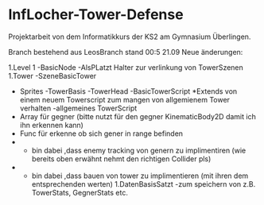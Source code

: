 # InfLocher-Tower-Defense

Projektarbeit von dem Informatikkurs der KS2 am Gymnasium Überlingen.

Branch bestehend aus LeosBranch stand 00:5 21.09
Neue änderungen:

1.Level 1
  -BasicNode
   -AlsPLatzt Halter zur verlinkung von TowerSzenen
1.Tower
  -SzeneBasicTower
   - Sprites
     -TowerBasis
     -TowerHead
  -BasicTowerScript 
    *Extends von einem neuem Towerscript zum mangen von allgemienem Tower verhalten
  -allgemeines TowerScript
   - Array für gegner (bitte nutzt für den gegner KinematicBody2D damit ich ihn erkennen kann)
   - Func für erkenne ob sich gener in range befinden
   - + bin dabei ,dass enemy tracking von genern zu implimentiren (wie bereits oben erwähnt nehmt den richtigen Collider pls)
   - + bin dabei ,dass bauen von tower zu implimentieren (mit ihren dem entsprechenden werten)
1.DatenBasisSatzt
  -zum speichern von z.B. TowerStats, GegnerStats etc.
